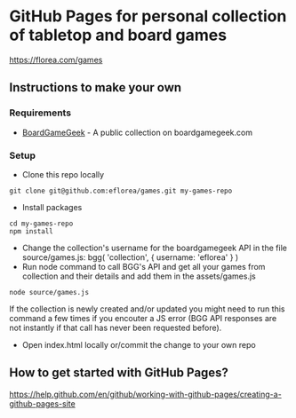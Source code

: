 # GitHub Pages for personal collection of tabletop and board games
https://florea.com/games

## Instructions to make your own
### Requirements
* [BoardGameGeek](https://boardgamegeek.com/) - A public collection on boardgamegeek.com

### Setup
* Clone this repo locally
```
git clone git@github.com:eflorea/games.git my-games-repo
```
* Install packages
```
cd my-games-repo
npm install
```
* Change the collection's username for the boardgamegeek API in the file source/games.js: bgg( 'collection', { username: 'eflorea' } )
* Run node command to call BGG's API and get all your games from collection and their details and add them in the assets/games.js
```
node source/games.js
```
If the collection is newly created and/or updated you might need to run this command a few times if you encouter a JS error (BGG API responses are not instantly if that call has never been requested before).
* Open index.html locally or/commit the change to your own repo

## How to get started with GitHub Pages?
https://help.github.com/en/github/working-with-github-pages/creating-a-github-pages-site
